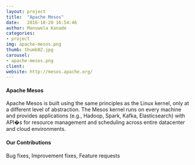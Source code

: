 ```yaml
---
layout: project
title:  "Apache Mesos"
date:   2016-10-20 16:54:46
author: Manuwela Kanade
categories:
- project
img: apache-mesos.png
thumb: thumb02.jpg
carousel:
- apache-mesos.png
client: 
website: http://mesos.apache.org/
---
```


#### Apache Mesos
Apache Mesos is built using the same principles as the Linux kernel, only at a different level of abstraction. The Mesos
kernel runs on every machine and provides applications (e.g., Hadoop, Spark, Kafka, Elasticsearch) with API�s for
resource management and scheduling across entire datacenter and cloud environments.

#### Our Contributions
Bug fixes, Improvement fixes, Feature requests